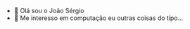 - 👋 Olá sou o João Sérgio 
- 👀 Me interesso em computação eu outras coisas do tipo...


<!---
JSergio26/JSergio26 is a ✨ special ✨ repository because its `README.md` (this file) appears on your GitHub profile.
You can click the Preview link to take a look at your changes.
--->
